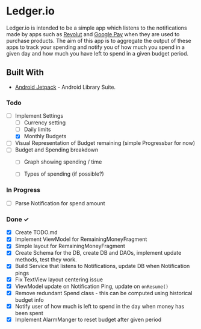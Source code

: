 
# Ledger.io

Ledger.io is intended to be a simple app which listens to the notifications made by apps such as [Revolut](www.revolut.com) and [Google Pay](www.pay.google.com) when they are used to purchase products. The aim of this app is to
aggregate the output of these apps to track your spending and notify you of how much you spend in a given day
and how much you have left to spend in a given budget period.

## Built With

* [Android Jetpack]([https://developer.android.com/jetpack](https://developer.android.com/jetpack)) - Android Library Suite.

### Todo

- [ ] Implement Settings
	- [ ] Currency setting
	- [ ] Daily limits
	- [x] Monthly Budgets
- [ ] Visual Representation of Budget remaining (simple Progressbar for now)
- [ ] Budget and Spending breakdown
	- [ ] Graph showing spending / time
	- [ ] Types of spending (if possible?)


### In Progress

- [ ] Parse Notification for spend amount


### Done ✓

- [x] Create TODO.md
- [x] Implement ViewModel for RemainingMoneyFragment
- [x] Simple layout for RemainingMoneyFragment
- [x] Create Schema for the DB, create DB and DAOs, implement update methods, test they work.
- [x] Build Service that listens to Notifications, update DB when Notification pings
- [x] Fix TextView layout centering issue
- [x] ViewModel update on Notification Ping, update on `onResume()`
- [x] Remove redundant Spend class - this can be computed using historical budget info
- [x] Notify user of how much is left to spend in the day when money has been spent
- [x] Implement AlarmManger to reset budget after given period 
